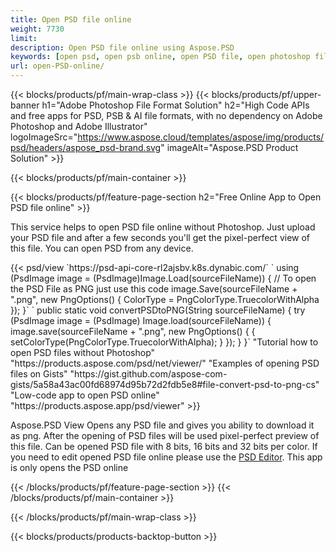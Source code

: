 ```yaml
---
title: Open PSD file online
weight: 7730
limit: 
description: Open PSD file online using Aspose.PSD
keywords: [open psd, open psb online, open PSD file, open photoshop file, preview psd]
url: open-PSD-online/
---
```


{{< blocks/products/pf/main-wrap-class >}}
{{< blocks/products/pf/upper-banner h1="Adobe Photoshop File Format Solution" h2="High Code APIs and free apps for PSD, PSB & AI file formats, with no dependency on Adobe Photoshop and Adobe Illustrator" logoImageSrc="https://www.aspose.cloud/templates/aspose/img/products/psd/headers/aspose_psd-brand.svg" imageAlt="Aspose.PSD Product Solution" >}}

{{< blocks/products/pf/main-container >}}

{{< blocks/products/pf/feature-page-section h2="Free Online App to Open PSD file online" >}}
<p>This service helps to open PSD file online without Photoshop. Just upload your PSD file and after a few seconds you'll get the pixel-perfect view of this file. You can open PSD from any device.</p>
{{< psd/view `https://psd-api-core-rl2ajsbv.k8s.dynabic.com/` 
`    using (PsdImage image = (PsdImage)Image.Load(sourceFileName))
    {
	    // To open the PSD File as PNG just use this code
        image.Save(sourceFileName + ".png",  new PngOptions() {  ColorType = PngColorType.TruecolorWithAlpha });
    }` 
`    public static void convertPSDtoPNG(String sourceFileName) {
    try (PsdImage image = (PsdImage) Image.load(sourceFileName)) {
        image.save(sourceFileName + ".png", new PngOptions() {
        {
            setColorType(PngColorType.TruecolorWithAlpha);
        }
    });
    }
    }` 
"Tutorial how to open PSD files without Photoshop" "https://products.aspose.com/psd/net/viewer/" 
"Examples of opening PSD files on Gists" "https://gist.github.com/aspose-com-gists/5a58a43ac00fd68974d95b72d2fdb5e8#file-convert-psd-to-png-cs" 
"Low-code app to open PSD online" "https://products.aspose.app/psd/viewer" >}}
<p>Aspose.PSD View Opens any PSD file and gives you ability to download it as png. After the opening of PSD files will be used pixel-perfect preview of this file. Can be opened PSD file with 8 bits, 16 bits and 32 bits per color. If you need to edit opened PSD file online please use the <a href="https://products.aspose.app/psd/editor">PSD Editor</a>. This app is only opens the PSD online</p>
{{< /blocks/products/pf/feature-page-section >}}
{{< /blocks/products/pf/main-container >}}


{{< /blocks/products/pf/main-wrap-class >}}

{{< blocks/products/products-backtop-button >}}

